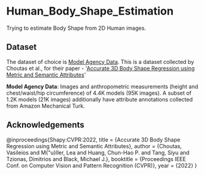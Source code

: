 # Human_Body_Shape_Estimation
Trying to estimate Body Shape from 2D Human images.

## Dataset
The dataset of choice is [Model Agency Data](https://shapy.is.tue.mpg.de/datasets.html). This is a dataset collected by Choutas et al., for their paper - '[Accurate 3D Body Shape Regression using Metric and Semantic Attributes](https://shapy.is.tue.mpg.de/index.html)' 

**Model Agency Data**: Images and anthropometric measurements (height and chest/waist/hip circumference) of 4.4K models (95K images). A subset of 1.2K models (21K images) additionally have attribute annotations collected from Amazon Mechanical Turk.

## Acknowledgements
@inproceedings{Shapy:CVPR:2022,
  title = {Accurate 3D Body Shape Regression using Metric and Semantic Attributes},
  author = {Choutas, Vasileios and M{\"u}ller, Lea and Huang, Chun-Hao P. and Tang, Siyu and Tzionas, Dimitrios and Black, Michael J.},
  booktitle = {Proceedings IEEE Conf. on Computer Vision and Pattern Recognition (CVPR)},
  year = {2022}
}
